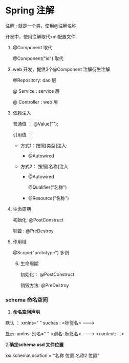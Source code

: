 # Spring 注解

注解 : 就是一个类，使用@注解名称

开发中，使用注解取代xml配置文件

1. @Component 取代<bean class="">

   @Component("id") 取代<bean id="" class="">

   

2. web 开发，提供3个@Component 注解衍生注解

   @Repository: dao 层

   @ Service : service 层

   @ Controller : web 层

3. 依赖注入

   普通值 ： @Value("");

   引用值 ： 

   - 方式1：按照[类型]注入:

     - @Autowired

   - 方式2： 按照[名称]注入

     - @Autowired

       @Qualifier("名称")

     - @Resource("名称")

4. 生命周期

   初始化: @PostConstruct

   销毁 : @PreDestroy

5. 作用域

   @Scope("prototype") 多例

   6. 生命周期

      初始化： @PostConstruct

      销毁方法: @PreDestroy

### schema 命名空间

1. **命名空间声明**

默认 ： xmlns=“ ”   suchas : <标签名> ---> <bean>

显示:     xmlns: 别名=" "  <别名: 标签名>   ---> <context: ...>





2.**确定schema xsd 文件位置**

xsi:schemaLocation = "名称 位置 名称2 位置"

